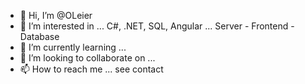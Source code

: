 - 👋 Hi, I’m @OLeier
- 👀 I’m interested in ... C#, .NET, SQL, Angular ... Server - Frontend - Database
- 🌱 I’m currently learning ...
- 💞️ I’m looking to collaborate on ...
- 📫 How to reach me ... see contact

<!---
OLeier/OLeier is a ✨ special ✨ repository because its `README.md` (this file) appears on your GitHub profile.
You can click the Preview link to take a look at your changes.
--->

